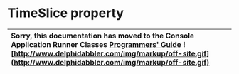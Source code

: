 <a href='Hidden comment: 
$Rev$
$Date$
'></a>

# TimeSlice property #

| Sorry, this documentation has moved to the Console Application Runner Classes **[Programmers' Guide](http://wiki.delphidabbler.com/index.php/Docs/TPJCustomConsoleAppTimeSlice)** ![http://www.delphidabbler.com/img/markup/off-site.gif](http://www.delphidabbler.com/img/markup/off-site.gif) |
|:------------------------------------------------------------------------------------------------------------------------------------------------------------------------------------------------------------------------------------------------------------------------------------------------|